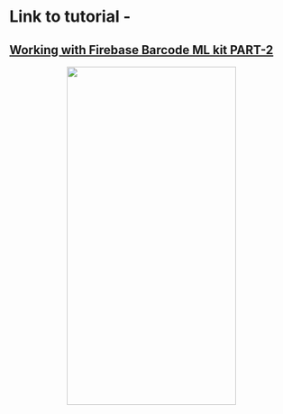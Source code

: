 # Link to tutorial - 
## [Working with Firebase Barcode ML kit PART-2](https://eidk.org/firebase-barcode-scanning-saving-fireabse-database.html)



<p align="center">
  <img width="300" height="600" src="https://user-images.githubusercontent.com/29502161/79044420-b1169180-7c22-11ea-9784-ed7757d6a656.jpeg">
</p>
